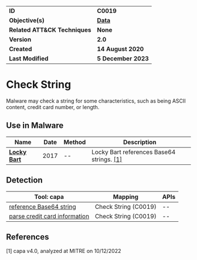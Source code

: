 <table>
<tr>
<td><b>ID</b></td>
<td><b>C0019</b></td>
</tr>
<tr>
<td><b>Objective(s)</b></td>
<td><b><a href="../data">Data</a></b></td>
</tr>
<tr>
<td><b>Related ATT&CK Techniques</b></td>
<td><b>None</b></td>
</tr>
<tr>
<td><b>Version</b></td>
<td><b>2.0</b></td>
</tr>
<tr>
<td><b>Created</b></td>
<td><b>14 August 2020</b></td>
</tr>
<tr>
<td><b>Last Modified</b></td>
<td><b>5 December 2023</b></td>
</tr>
</table>


# Check String

Malware may check a string for some characteristics, such as being ASCII content, credit card number, or length.

## Use in Malware

|Name|Date|Method|Description|
|---|---|---|---|
|[**Locky Bart**](../../xample-malware/locky-bart.md)|2017|--|Locky Bart references Base64 strings. [[1]](#1)|

## Detection

|Tool: capa|Mapping|APIs|
|---|---|---|
|[reference Base64 string](https://github.com/mandiant/capa-rules/blob/master/data-manipulation/encoding/base64/reference-base64-string.yml)|Check String (C0019)|--|
|[parse credit card information](https://github.com/mandiant/capa-rules/blob/master/collection/credit-card/parse-credit-card-information.yml)|Check String (C0019)|--|

## References

<a name="1">[1]</a> capa v4.0, analyzed at MITRE on 10/12/2022
